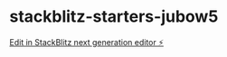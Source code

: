 # stackblitz-starters-jubow5

[Edit in StackBlitz next generation editor ⚡️](https://stackblitz.com/~/github.com/ilyar11/stackblitz-starters-jubow5)